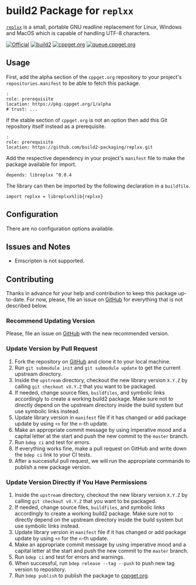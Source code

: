 # build2 Package for `replxx`

[`replxx`](https://github.com/AmokHuginnsson/replxx) is a small, portable GNU readline replacement for Linux, Windows and MacOS which is capable of handling UTF-8 characters.

[![Official](https://img.shields.io/website/https/github.com/AmokHuginnsson/replxx.svg?down_message=offline&label=Official&style=for-the-badge&up_color=blue&up_message=online)](https://github.com/AmokHuginnsson/replxx)
[![build2](https://img.shields.io/website/https/github.com/build2-packaging/replxx.svg?down_message=offline&label=build2&style=for-the-badge&up_color=blue&up_message=online)](https://github.com/build2-packaging/replxx)
[![cppget.org](https://img.shields.io/website/https/cppget.org/libreplxx.svg?down_message=offline&label=cppget.org&style=for-the-badge&up_color=blue&up_message=online)](https://cppget.org/libreplxx)
[![queue.cppget.org](https://img.shields.io/website/https/queue.cppget.org/libreplxx.svg?down_message=empty&down_color=blue&label=queue.cppget.org&style=for-the-badge&up_color=orange&up_message=running)](https://queue.cppget.org/libreplxx)

## Usage

First, add the alpha section of the `cppget.org` repository to your project's `repositories.manifest` to be able to fetch this package.

```
:
role: prerequisite
location: https://pkg.cppget.org/1/alpha
# trust: ...
```

If the stable section of `cppget.org` is not an option then add this Git repository itself instead as a prerequisite.

```
:
role: prerequisite
location: https://github.com/build2-packaging/replxx.git
```

Add the respective dependency in your project's `manifest` file to make the package available for import.

```
depends: libreplxx ^0.0.4
```

The library can then be imported by the following declaration in a `buildfile`.

```
import replxx = libreplxx%lib{replxx}
```

## Configuration

There are no configuration options available.

## Issues and Notes

- Emscripten is not supported.

## Contributing

Thanks in advance for your help and contribution to keep this package up-to-date.
For now, please, file an issue on [GitHub](https://github.com/build2-packaging/replxx/issues) for everything that is not described below.

### Recommend Updating Version

Please, file an issue on [GitHub](https://github.com/build2-packaging/replxx/issues) with the new recommended version.

### Update Version by Pull Request

1. Fork the repository on [GitHub](https://github.com/build2-packaging/replxx) and clone it to your local machine.
2. Run `git submodule init` and `git submodule update` to get the current upstream directory.
3. Inside the `upstream` directory, checkout the new library version `X.Y.Z` by calling `git checkout vX.Y.Z` that you want to be packaged.
4. If needed, change source files, `buildfiles`, and symbolic links accordingly to create a working build2 package. Make sure not to directly depend on the upstream directory inside the build system but use symbolic links instead.
5. Update library version in `manifest` file if it has changed or add package update by using `+n` for the `n`-th update.
6. Make an appropriate commit message by using imperative mood and a capital letter at the start and push the new commit to the `master` branch.
7. Run `bdep ci` and test for errors.
8. If everything works fine, make a pull request on GitHub and write down the `bdep ci` link to your CI tests.
9. After a successful pull request, we will run the appropriate commands to publish a new package version.

### Update Version Directly if You Have Permissions

1. Inside the `upstream` directory, checkout the new library version `X.Y.Z` by calling `git checkout vX.Y.Z` that you want to be packaged.
2. If needed, change source files, `buildfiles`, and symbolic links accordingly to create a working build2 package. Make sure not to directly depend on the upstream directory inside the build system but use symbolic links instead.
3. Update library version in `manifest` file if it has changed or add package update by using `+n` for the `n`-th update.
4. Make an appropriate commit message by using imperative mood and a capital letter at the start and push the new commit to the `master` branch.
5. Run `bdep ci` and test for errors and warnings.
6. When successful, run `bdep release --tag --push` to push new tag version to repository.
7. Run `bdep publish` to publish the package to [cppget.org](https://cppget.org).
